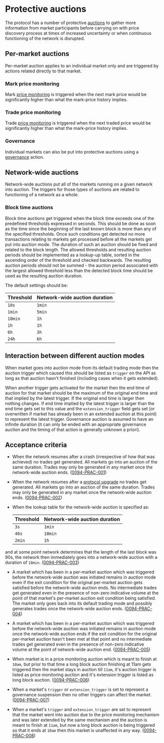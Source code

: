 # Protective auctions

The protocol has a number of protective [auctions](./0026-AUCT-auctions.md) to gather more information from market participants before carrying on with price discovery process at times of increased uncertainty or when continuous functioning of the network is disrupted.

## Per-market auctions

Per-market auction applies to an individual market only and are triggered by actions related directly to that market.

### Mark price monitoring  

Mark [price monitoring](./0032-PRIM-price_monitoring.md) is triggered when the next mark price would be significantly higher than what the mark-price history implies.

### Trade price  monitoring

Trade [price monitoring](./0032-PRIM-price_monitoring.md) is triggered when the next traded price would be significantly higher than what the mark-price history implies.

### Governance

Individual markets can also be put into protective auctions using a [governance](./0028-GOVE-governance.md#6-change-market-state) action.

## Network-wide auctions

Network-wide auctions put all of the markets running on a given network into auction. The triggers for those types of auctions are related to functioning of a network as a whole.

### Block time auctions

Block time auctions get triggered when the block time exceeds one of the predefined thresholds expressed in seconds. This should be done as soon as the time since the beginning of the last known block is more than any of the specified thresholds. Once such conditions get detected no more transactions relating to markets get processed before all the markets get put into auction mode. The duration of such an auction should be fixed and related to the block length.
The allowed thresholds and resulting auction periods should be implemented as a lookup-up table, sorted in the ascending order of the threshold and checked backwards. The resulting auction periods should not be summed - the auction period associated with the largest allowed threshold less than the detected block time should be used as the resulting auction duration.

The default settings should be:

  | Threshold | Network-wide auction duration |
  | --------- | ----------------------------- |
  | `10s`     | `1min`                        |
  | `1min`    | `5min`                        |
  | `10min`   | `1h`                          |
  | `1h`      | `1h`                          |
  | `6h`      | `3h`                          |
  | `24h`     | `6h`                          |



## Interaction between different auction modes

When market goes into auction mode from its default trading mode then the auction trigger which caused this should be listed as `trigger` on the API as long as that auction hasn't finished (including cases when it gets extended).

When another trigger gets activated for the market then the end time of auction for that market should be the maximum of the original end time and that implied by the latest trigger. If the original end time is larger then nothing changes. If end time implied by the latest trigger is larger than the end time gets set to this value and the `extension_trigger` field gets set (or overwritten if market has already been in an extended auction at this point) to represent the latest trigger. Governance auction is assumed to have an infinite duration (it can only be ended with an appropriate governance auction and the timing of that action is generally unknown a priori).

## Acceptance criteria

- When the network resumes after a crash (irrespective of how that was achieved) no trades get generated. All markets go into an auction of the same duration. Trades may only be generated in any market once the network-wide auction ends. (<a name="0094-PRAC-001" href="#0094-PRAC-001">0094-PRAC-001</a>)

- When the network resumes after a [protocol upgrade](./0075-PLUP-protocol_upgrades.md) no trades get generated. All markets go into an auction of the same duration. Trades may only be generated in any market once the network-wide auction ends. (<a name="0094-PRAC-002" href="#0094-PRAC-002">0094-PRAC-002</a>)

- When the lookup table for the network-wide auction is specified as:
  
  | Threshold | Network-wide auction duration |
  | --------- | ----------------------------- |
  | `3s`      | `1min`                        |
  | `40s`     | `10min`                       |
  | `2min`    | `1h`                          |

and at some point network determines that the length of the last block was 90s, the network then immediately goes into a network-wide auction with a duration of `10min`. (<a name="0094-PRAC-003" href="#0094-PRAC-003">0094-PRAC-003</a>)

- A market which has been in a per-market auction which was triggered before the network-wide auction was initiated remains in auction mode even if the exit condition for the original per-market auction gets satisfied before the network-wide auction ends. No intermediate trades get generated even in the presence of non-zero indicative volume at the point of that market's per-market auction exit condition being satisfied. The market only goes back into its default trading mode and possibly generates trades once the network-wide auction ends. (<a name="0094-PRAC-004" href="#0094-PRAC-004">0094-PRAC-004</a>)

- A market which has been in a per-market auction which was triggered before the network-wide auction was initiated remains in auction mode once the network-wide auction ends if the exit condition for the original per-market auction hasn't been met at that point and no intermediate trades get generated even in the presence of non-zero indicative volume at the point of network-wide auction end. (<a name="0094-PRAC-005" href="#0094-PRAC-005">0094-PRAC-005</a>)

- When market is in a price monitoring auction which is meant to finish at `10am`, but prior to that time a long block auction finishing at 11am gets triggered then the market stays in auction till `11am`, it's auction trigger is listed as price monitoring auction and it's extension trigger is listed as long block auction.  (<a name="0094-PRAC-006" href="#0094-PRAC-006">0094-PRAC-006</a>)

- When a market's `trigger` or `extension_trigger` is set to represent a governance suspension then no other triggers can affect the market.  (<a name="0094-PRAC-007" href="#0094-PRAC-007">0094-PRAC-007</a>)

- When a market's `trigger` and `extension_trigger` are set to represent that the market went into auction due to the price monitoring mechanism and was later extended by the same mechanism and the auction is meant to finish at `11am`, but now a long block auction is being triggered so that it ends at `10am` then this market is unaffected in any way.  (<a name="0094-PRAC-008" href="#0094-PRAC-008">0094-PRAC-008</a>)